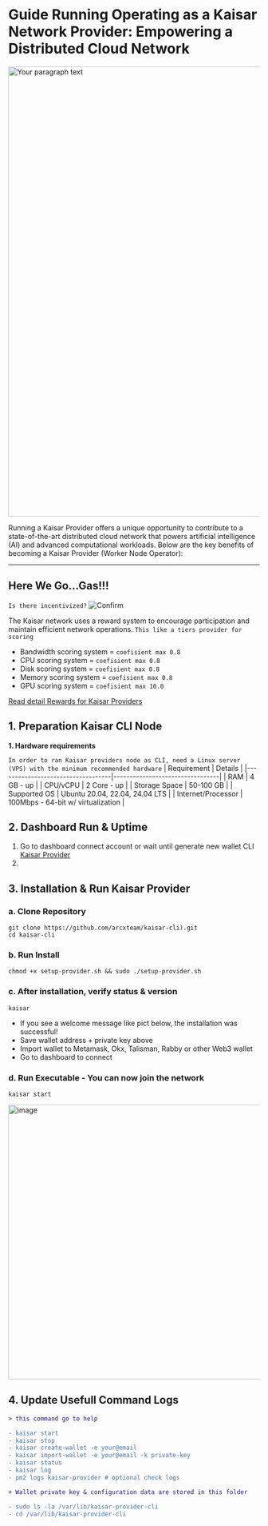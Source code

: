 # Guide Running Operating as a Kaisar Network Provider: Empowering a Distributed Cloud Network

<img width="1600" height="900" alt="Your paragraph text" src="https://github.com/user-attachments/assets/52261063-9aa9-4c35-b070-6f488f9f04c2" />

Running a Kaisar Provider offers a unique opportunity to contribute to a state-of-the-art distributed cloud network that powers artificial intelligence (AI) and advanced computational workloads. Below are the key benefits of becoming a Kaisar Provider (Worker Node Operator):

---
## Here We Go...Gas!!!
`Is there incentivized?` ![Confirm](https://img.shields.io/badge/Confirm-yes-brightgreen)

The Kaisar network uses a reward system to encourage participation and maintain efficient network operations. `This like a tiers provider for scoring`
- Bandwidth scoring system = `coefisient max 0.8`
- CPU scoring system = `coefisient max 0.8`
- Disk scoring system = `coefisient max 0.8`
- Memory scoring system = `coefisient max 0.8`
- GPU scoring system = `coefisient max 10.0`

[Read detail Rewards for Kaisar Providers](https://greyscope.xyz/x/docskaisar)

## 1. Preparation Kaisar CLI Node
**1. Hardware requirements** 

`In order to ran Kaisar providers node as CLI, need a Linux server (VPS) with the minimum recommended hardware`
| Requirement                       | Details                         |
|-----------------------------------|---------------------------------|
| RAM                               | 4 GB - up                       |
| CPU/vCPU                          | 2 Core - up                     |
| Storage Space                     | 50-100 GB                       |
| Supported OS                      | Ubuntu 20.04, 22.04, 24.04 LTS  |
| Internet/Processor                | 100Mbps - 64-bit w/ virtualization |

## 2. Dashboard Run & Uptime

1. Go to dashboard connect account or wait until generate new wallet CLI [Kaisar Provider](https://greyscope.xyz/x/dashboard)
2. 

## 3. Installation & Run Kaisar Provider

### a. Clone Repository
```
git clone https://github.com/arcxteam/kaisar-cli).git
cd kaisar-cli
```
### b. Run Install
```
chmod +x setup-provider.sh && sudo ./setup-provider.sh
```
### c. After installation, verify status & version
```
kaisar
```
- If you see a welcome message like pict below, the installation was successful!
- Save wallet address + private key above
- Import wallet to Metamask, Okx, Talisman, Rabby or other Web3 wallet
- Go to dashboard to connect

### d. Run Executable - You can now join the network
```
kaisar start
```
<img width="877" height="549" alt="image" src="https://github.com/user-attachments/assets/f0466ed5-ea0c-4b2b-8496-8e9b70001aea" />

## 4. Update Usefull Command Logs

```diff
> this command go to help

- kaisar start
- kaisar stop
- kaisar create-wallet -e your@email
- kaisar import-wallet -e your@email -k private-key
- kaisar status
- kaisar log
- pm2 logs kaisar-provider # optional check logs

+ Wallet private key & configuration data are stored in this folder

- sudo ls -la /var/lib/kaisar-provider-cli
- cd /var/lib/kaisar-provider-cli
```
